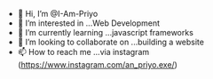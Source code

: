 - 👋 Hi, I’m @I-Am-Priyo
- 👀 I’m interested in ...Web Development
- 🌱 I’m currently learning ...javascript frameworks
- 💞️ I’m looking to collaborate on ...building a website
- 📫 How to reach me ...via instagram (https://www.instagram.com/an_priyo.exe/)


